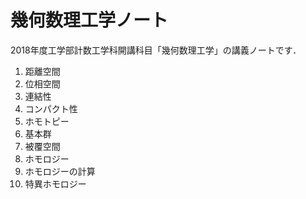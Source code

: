 # 幾何数理工学ノート
2018年度工学部計数工学科開講科目「幾何数理工学」の講義ノートです．

1. 距離空間
2. 位相空間
3. 連結性
4. コンパクト性
5. ホモトピー
6. 基本群
7. 被覆空間
8. ホモロジー
9. ホモロジーの計算
11. 特異ホモロジー
